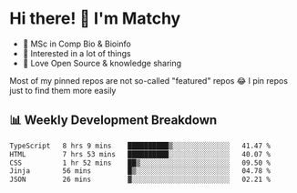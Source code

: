 # Hi there! 👋 I'm Matchy

- 🧬 MSc in Comp Bio & Bioinfo
- 🎈 Interested in a lot of things
- 💜 Love Open Source & knowledge sharing

Most of my pinned repos are not so-called "featured" repos 😂 I pin repos just to find them more easily

## 📊 Weekly Development Breakdown

<!--START_SECTION:waka-->

```txt
TypeScript   8 hrs 9 mins    ██████████▒░░░░░░░░░░░░░░   41.47 %
HTML         7 hrs 53 mins   ██████████░░░░░░░░░░░░░░░   40.07 %
CSS          1 hr 52 mins    ██▒░░░░░░░░░░░░░░░░░░░░░░   09.50 %
Jinja        56 mins         █▒░░░░░░░░░░░░░░░░░░░░░░░   04.78 %
JSON         26 mins         ▓░░░░░░░░░░░░░░░░░░░░░░░░   02.21 %
```

<!--END_SECTION:waka-->
